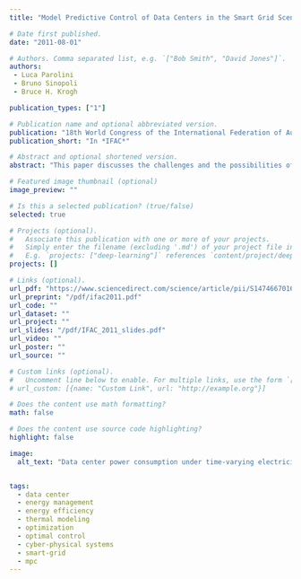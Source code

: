 ```yaml
---
title: "Model Predictive Control of Data Centers in the Smart Grid Scenario"

# Date first published.
date: "2011-08-01"

# Authors. Comma separated list, e.g. `["Bob Smith", "David Jones"]`.
authors:
 - Luca Parolini
 - Bruno Sinopoli
 - Bruce H. Krogh

publication_types: ["1"]

# Publication name and optional abbreviated version.
publication: "18th World Congress of the International Federation of Automatic Control (IFAC)"
publication_short: "In *IFAC*"

# Abstract and optional shortened version.
abstract: "This paper discusses the challenges and the possibilities offered by controlling a data center as a node of the smart-grid. Communication between the grid and a data center takes the form of a time-varying and power-consumption-dependent electricity price. A cyber-physical approach is considered. The computational and the physical characteristics of a data center, as well as the interactions between the two aspects, are explicitly represented. Simulation results show that the proposed control approach can lead to larger income for data center operators than other approaches that do not consider the interactions between the cyber and the physical subsystems."

# Featured image thumbnail (optional)
image_preview: ""

# Is this a selected publication? (true/false)
selected: true

# Projects (optional).
#   Associate this publication with one or more of your projects.
#   Simply enter the filename (excluding '.md') of your project file in `content/project/`.
#   E.g. `projects: ["deep-learning"]` references `content/project/deep-learning.md`.
projects: []

# Links (optional).
url_pdf: "https://www.sciencedirect.com/science/article/pii/S1474667016453000"
url_preprint: "/pdf/ifac2011.pdf"
url_code: ""
url_dataset: ""
url_project: ""
url_slides: "/pdf/IFAC_2011_slides.pdf"
url_video: ""
url_poster: ""
url_source: ""

# Custom links (optional).
#   Uncomment line below to enable. For multiple links, use the form `[{...}, {...}, {...}]`.
# url_custom: [{name: "Custom Link", url: "http://example.org"}]

# Does the content use math formatting?
math: false

# Does the content use source code highlighting?
highlight: false

image:
  alt_text: "Data center power consumption under time-varying electricity price for two different control strategies."


tags:
  - data center
  - energy management
  - energy efficiency
  - thermal modeling
  - optimization
  - optimal control
  - cyber-physical systems
  - smart-grid
  - mpc
---
```

